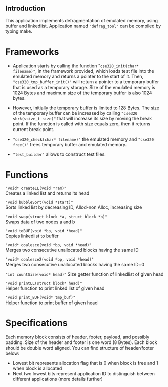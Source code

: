 

## Introduction
This application implements defragmentation of emulated memory, using buffer and linkedlist.
Application named `"defrag_tool"` can be compiled by typing make.

# Frameworks
- Application starts by calling the function "`cse320_init(char* filename)"`, in the framework provided, which loads test file into the emulated memory and returns a pointer to the start of it. Then, `"cse320_tmp_buffer_init()"` will return a pointer to a temporary buffer that is used as a temporary storage. Size of the emulated memory is 1024 Bytes and maximum size of the temporary buffer is also 1024 bytes. 

- However, initially the temporary buffer is limited to 128 Bytes. The size of the temporary buffer can be increased by calling `"cse320 sbrk(ssize_t size)"` that will increase its size by moving the break point. If the function is called with size equals zero, then it returns current break point.

- `"cse320_check(char* filename)"` the emulated memory and `"cse320 free()"` frees temporary buffer and emulated memory.

- `"test_builder"` allows to construct test files.

# Functions  
`"void* createLL(void *ram)"`  
Creates a linked list and returns its head  

`"void bubbleSort(void *start)"`  
Sorts linked list by decreasing ID, Allod-non Alloc, increasing size   

`"void swap(struct block *a, struct block *b)"`  
Swaps data of two nodes a and b  

`"void toBUF(void *bp, void *head)"`  
Copies linkedlist to buffer  

`"void* coalesce(void *bp, void *head)"`  
Merges two consecutive unallocated blocks having the same ID  

`"void* coalesce2(void *bp, void *head)"`  
Merges two consecutive unallocated blocks having the same ID=0  

`"int countSize(void* head)"` 
Size getter function of linkedlist of given head  

`"void printLL(struct block* head)"`  
Helper function to print linked list of given head  

`"void print_BUF(void* tmp_buf)"`  
Helper function to print buffer of given head  


# Specifications
Each memory block consists of header, footer, payload, and possibly padding. Size of the header and footer is one word (8 Bytes). Each block should be double word aligned. You can find structure of header/footer below:  

- Lowest bit represents allocation flag that is 0 when block is free and 1 when block is allocated
- Next two lowest bits represent application ID to distinguish between different applications (more details further)




